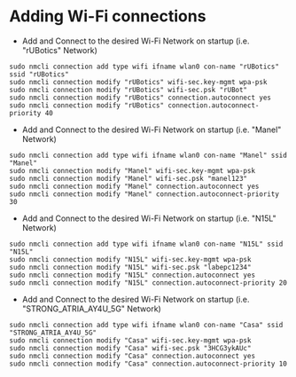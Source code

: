 # Adding Wi-Fi connections

- Add and Connect to the desired Wi-Fi Network on startup (i.e. "rUBotics" Network)
````shell
sudo nmcli connection add type wifi ifname wlan0 con-name "rUBotics" ssid "rUBotics"
sudo nmcli connection modify "rUBotics" wifi-sec.key-mgmt wpa-psk
sudo nmcli connection modify "rUBotics" wifi-sec.psk "rUBot"
sudo nmcli connection modify "rUBotics" connection.autoconnect yes
sudo nmcli connection modify "rUBotics" connection.autoconnect-priority 40
````
- Add and Connect to the desired Wi-Fi Network on startup (i.e. "Manel" Network)
````shell
sudo nmcli connection add type wifi ifname wlan0 con-name "Manel" ssid "Manel"
sudo nmcli connection modify "Manel" wifi-sec.key-mgmt wpa-psk
sudo nmcli connection modify "Manel" wifi-sec.psk "manel123"
sudo nmcli connection modify "Manel" connection.autoconnect yes
sudo nmcli connection modify "Manel" connection.autoconnect-priority 30
````
- Add and Connect to the desired Wi-Fi Network on startup (i.e. "N15L" Network)
````shell
sudo nmcli connection add type wifi ifname wlan0 con-name "N15L" ssid "N15L"
sudo nmcli connection modify "N15L" wifi-sec.key-mgmt wpa-psk
sudo nmcli connection modify "N15L" wifi-sec.psk "labepc1234"
sudo nmcli connection modify "N15L" connection.autoconnect yes
sudo nmcli connection modify "N15L" connection.autoconnect-priority 20
````
- Add and Connect to the desired Wi-Fi Network on startup (i.e. "STRONG_ATRIA_AY4U_5G" Network)
````shell
sudo nmcli connection add type wifi ifname wlan0 con-name "Casa" ssid "STRONG_ATRIA_AY4U_5G"
sudo nmcli connection modify "Casa" wifi-sec.key-mgmt wpa-psk
sudo nmcli connection modify "Casa" wifi-sec.psk "3HCG3ykAUc"
sudo nmcli connection modify "Casa" connection.autoconnect yes
sudo nmcli connection modify "Casa" connection.autoconnect-priority 10
````
